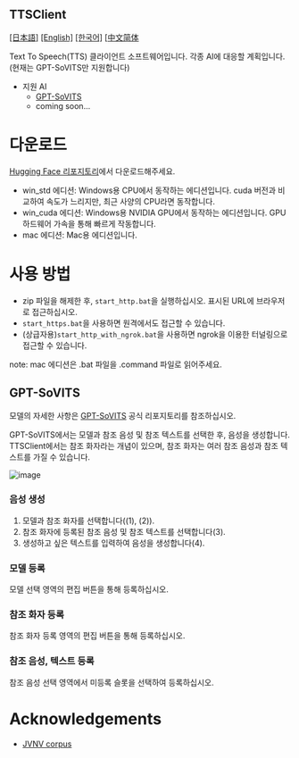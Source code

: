 TTSClient
---
  [[日本語]](./README.md) [[English]](./README_en.md) [[한국어]](./README_ko.md) [[中文简体](./README_cn.md)

Text To Speech(TTS) 클라이언트 소프트웨어입니다.
각종 AI에 대응할 계획입니다. (현재는 GPT-SoVITS만 지원합니다)

- 지원 AI
  - [GPT-SoVITS](https://github.com/RVC-Boss/GPT-SoVITS)
  - coming soon...

# 다운로드
[Hugging Face 리포지토리](https://huggingface.co/wok000/ttsclient000/tree/main)에서 다운로드해주세요.

- win_std 에디션: Windows용 CPU에서 동작하는 에디션입니다. cuda 버전과 비교하여 속도가 느리지만, 최근 사양의 CPU라면 동작합니다.
- win_cuda 에디션: Windows용 NVIDIA GPU에서 동작하는 에디션입니다. GPU 하드웨어 가속을 통해 빠르게 작동합니다.
- mac 에디션: Mac용 에디션입니다.

# 사용 방법
- zip 파일을 해제한 후, `start_http.bat`을 실행하십시오. 표시된 URL에 브라우저로 접근하십시오.
- `start_https.bat`을 사용하면 원격에서도 접근할 수 있습니다.
- (상급자용)`start_http_with_ngrok.bat`을 사용하면 ngrok을 이용한 터널링으로 접근할 수 있습니다.

note: mac 에디션은 .bat 파일을 .command 파일로 읽어주세요.

## GPT-SoVITS

모델의 자세한 사항은 [GPT-SoVITS](https://github.com/RVC-Boss/GPT-SoVITS) 공식 리포지토리를 참조하십시오.

GPT-SoVITS에서는 모델과 참조 음성 및 참조 텍스트를 선택한 후, 음성을 생성합니다. TTSClient에서는 참조 화자라는 개념이 있으며, 참조 화자는 여러 참조 음성과 참조 텍스트를 가질 수 있습니다.

![image](https://github.com/user-attachments/assets/032a65ed-b9d5-4f8a-8efe-73bd10b66593)

### 음성 생성

1. 모델과 참조 화자를 선택합니다((1), (2)).
2. 참조 화자에 등록된 참조 음성 및 참조 텍스트를 선택합니다(3).
3. 생성하고 싶은 텍스트를 입력하여 음성을 생성합니다(4).

### 모델 등록

모델 선택 영역의 편집 버튼을 통해 등록하십시오.

### 참조 화자 등록

참조 화자 등록 영역의 편집 버튼을 통해 등록하십시오.

### 참조 음성, 텍스트 등록

참조 음성 선택 영역에서 미등록 슬롯을 선택하여 등록하십시오.

# Acknowledgements
- [JVNV corpus](https://sites.google.com/site/shinnosuketakamichi/research-topics/jvnv_corpus)
